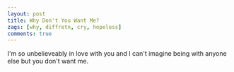 ```yaml
---
layout: post
title: Why Don't You Want Me?
zags: [why, diffretn, cry, hopeless]
comments: true
---
```

I'm so unbelieveably in love with you and I can't imagine being with anyone else but you don't want me.